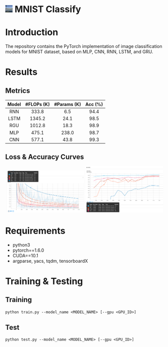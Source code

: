 [<img height="23" src="https://github.com/lh9171338/Outline/blob/master/icon.jpg"/>](https://github.com/lh9171338/Outline) MNIST Classify
===

# Introduction
The repository contains the PyTorch implementation of image classification models for MNIST dataset, based on MLP, CNN, RNN, LSTM, and GRU.

# Results

## Metrics
| Model | #FLOPs (K) | #Params (K) | Acc (%) |
| :---: | :---: | :---: | :---: |
| RNN | 333.8 | 6.5 | 94.4 |
| LSTM | 1345.2 | 24.1 | 98.5 |
| RGU | 1012.8 | 18.3 | 98.9 |
| MLP | 475.1 | 238.0 | 98.7 |
| CNN | 577.1 | 43.8 | 99.3 |


## Loss & Accuracy Curves

<p align="center">
    <img width="49%" src="figure/loss.png"/>
    <img width="49%" src="figure/accuracy.png"/>
</p>

# Requirements

 - python3
 - pytorch==1.6.0
 - CUDA==10.1
 - argparse, yacs, tqdm, tensorboardX

# Training & Testing

## Training
```shell
python train.py --model_name <MODEL_NAME> [--gpu <GPU_ID>]
```

## Test
```shell
python test.py --model_name <MODEL_NAME> [--gpu <GPU_ID>]
```
